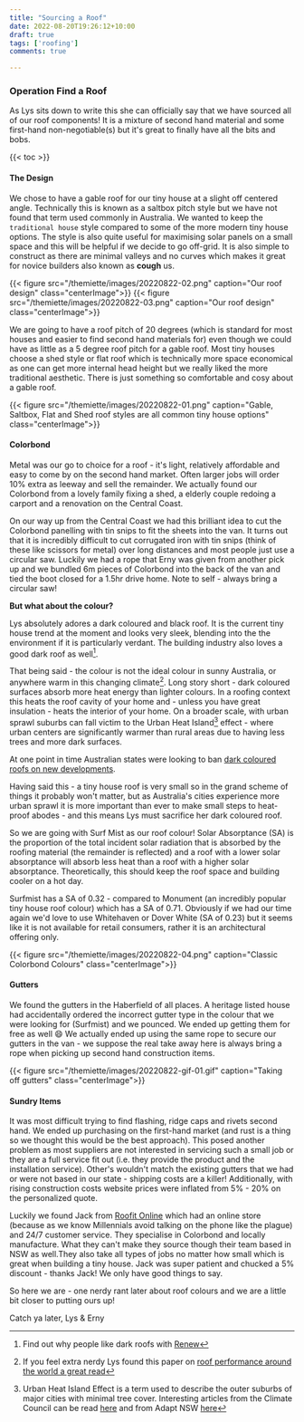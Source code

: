 ```yaml
---
title: "Sourcing a Roof"
date: 2022-08-20T19:26:12+10:00
draft: true
tags: ['roofing']
comments: true

---
```


### Operation Find a Roof

As Lys sits down to write this she can officially say that we have sourced all of our roof components! It is a mixture of second hand material and some first-hand non-negotiable(s) but it's great to finally have all the bits and bobs.  

{{< toc >}}

#### The Design
We chose to have a gable roof for our tiny house at a slight off centered angle. Technically this is known as a saltbox pitch style but we have not found that term used commonly in Australia. We wanted to keep the `traditional house` style compared to some of the more modern tiny house options. The style is also quite useful for maximising solar panels on a small space and this will be helpful if we decide to go off-grid. It is also simple to construct as there are minimal valleys and no curves which makes it great for novice builders also known as **cough** us.

{{< figure src="/themiette/images/20220822-02.png" caption="Our roof design" class="centerImage">}}
{{< figure src="/themiette/images/20220822-03.png" caption="Our roof design" class="centerImage">}}

We are going to have a roof pitch of 20 degrees (which is standard for most houses and easier to find second hand materials for) even though we could have as little as a 5 degree roof pitch for a gable roof. Most tiny houses choose a shed style or flat roof which is technically more space economical as one can get more internal head height but we really liked the more traditional aesthetic. There is just something so comfortable and cosy about a gable roof.

{{< figure src="/themiette/images/20220822-01.png" caption="Gable, Saltbox, Flat and Shed roof styles are all common tiny house options" class="centerImage">}}

#### Colorbond
Metal was our go to choice for a roof - it's light, relatively affordable and easy to come by on the second hand market. Often larger jobs will order 10% extra as leeway and sell the remainder. We actually found our Colorbond from a lovely family fixing a shed, a elderly couple redoing a carport and a renovation on the Central Coast. 

On our way up from the Central Coast we had this brilliant idea to cut the Colorbond panelling with tin snips to fit the sheets into the van. It turns out that it is incredibly difficult to cut corrugated iron with tin snips (think of these like scissors for metal) over long distances and most people just use a circular saw. Luckily we had a rope that Erny was given from another pick up and we bundled 6m pieces of Colorbond into the back of the van and tied the boot closed for a 1.5hr drive home. Note to self - always bring a circular saw!

**But what about the colour?** 

Lys absolutely adores a dark coloured and black roof. It is the current tiny house trend at the moment and looks very sleek, blending into the the environment if it is particularly verdant. The building industry also loves a good dark roof as well[^1].

That being said - the colour is not the ideal colour in sunny Australia, or anywhere warm in this changing climate[^2]. Long story short - dark coloured surfaces absorb more heat energy than lighter colours. In a roofing context this heats the roof cavity of your home and - unless you have great insulation - heats the interior of your home. On a broader scale, with urban sprawl suburbs can fall victim to the Urban Heat Island[^3] effect - where urban centers are significantly warmer than rural areas due to having less trees and more dark surfaces. 

At one point in time Australian states were looking to ban [dark coloured roofs on new developments](https://www.theguardian.com/australia-news/2021/nov/17/dark-roofs-to-be-banned-in-nsw-planning-minister-says). 

Having said this - a tiny house roof is very small so in the grand scheme of things it probably won't matter, but as Australia's cities experience more urban sprawl it is more important than ever to make small steps to heat-proof abodes - and this means Lys must sacrifice her dark coloured roof. 

So we are going with Surf Mist as our roof colour! Solar Absorptance (SA) is the proportion of the total incident solar radiation that is absorbed by the roofing material (the remainder is reflected) and a roof with a lower solar absorptance will absorb less heat than a roof with a higher solar absorptance. Theoretically, this should keep the roof space and building cooler on a hot day.

Surfmist has a SA of 0.32 - compared to Monument (an incredibly popular tiny house roof colour) which has a SA of 0.71. Obviously if we had our time again we'd love to use Whitehaven or Dover White (SA of 0.23) but it seems like it is not available for retail consumers, rather it is an architectural offering only. 

{{< figure src="/themiette/images/20220822-04.png" caption="Classic Colorbond Colours" class="centerImage">}}

#### Gutters
We found the gutters in the Haberfield of all places. A heritage listed house had accidentally ordered the incorrect gutter type in the colour that we were looking for (Surfmist) and we pounced. We ended up getting them for free as well :smile: We actually ended up using the same rope to secure our gutters in the van - we suppose the real take away here is always bring a rope when picking up second hand construction items. 

{{< figure src="/themiette/images/20220822-gif-01.gif" caption="Taking off gutters" class="centerImage">}}

#### Sundry Items
It was most difficult trying to find flashing, ridge caps and rivets second hand. We ended up purchasing on the first-hand market (and rust is a thing so we thought this would be the best approach). This posed another problem as most suppliers are not interested in servicing such a small job or they are a full service fit out (i.e. they provide the product and the installation service). Other's wouldn't match the existing gutters that we had or were not based in our state - shipping costs are a killer! Additionally, with rising construction costs website prices were inflated from 5% - 20% on the personalized quote.

Luckily we found Jack from [Roofit Online](https://roofit.online/) which had an online store (because as we know Millennials avoid talking on the phone like the plague) and 24/7 customer service. They specialise in Colorbond and locally manufacture. What they can't make they source though their team based in NSW as well.They also take all types of jobs no matter how small which is great when building a tiny house. Jack was super patient and chucked a 5% discount - thanks Jack! We only have good things to say. 

So here we are - one nerdy rant later about roof colours and we are a little bit closer to putting ours up!

Catch ya later,
Lys & Erny

[^1]: Find out why people like dark roofs with [Renew](https://renew.org.au/renew-magazine/building-materials/its-not-all-black-and-white-why-roof-colour-matters/)
[^2]: If you feel extra nerdy Lys found this paper on [roof performance around the world a great read](https://www.researchgate.net/publication/350335421_A_Study_on_the_Comparative_Review_of_Cool_Roof_Thermal_Performance_in_Various_Regions)
[^3]: Urban Heat Island Effect is a term used to describe the outer suburbs of major cities with minimal tree cover. Interesting articles from the Climate Council can be read [here](https://www.climatecouncil.org.au/urban-heat-island-effect-western-sydney/?atb=DSA01b&gclid=Cj0KCQjw9ZGYBhCEARIsAEUXITVWO2gR1W5SBWYAKvqOVPjeAbLmRn9_An42RJ-_Ia0Gw1CE25gcBpYaAmuSEALw_wcB) and from Adapt NSW [here](https://www.climatechange.environment.nsw.gov.au/urban-heat) 